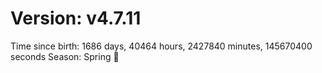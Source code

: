 # Version: v4.7.11
Time since birth: 1686 days, 40464 hours, 2427840 minutes, 145670400 seconds
Season: Spring 🌸
